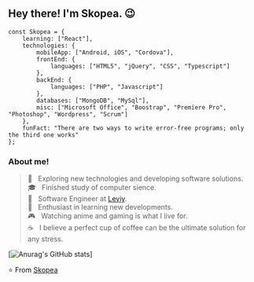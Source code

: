 <h2> Hey there! I'm Skopea. 😉 </h2>

```
const Skopea = {
    learning: ["React"],
    technologies: {
        mobileApp: ["Android, iOS", "Cordova"],
        frontEnd: {
            languages: ["HTML5", "jQuery", "CSS", "Typescript"]
        },
        backEnd: {
            languages: ["PHP", "Javascript"]
        },
        databases: ["MongoDB", "MySql"],
        misc: ["Microsoft Office", "Boostrap", "Premiere Pro", "Photoshop", "Wordpress", "Scrum"]
    },
    funFact: "There are two ways to write error-free programs; only the third one works"
};
```

<h3> About me! </h3>

> 🤔 &nbsp; Exploring new technologies and developing software solutions. <br>
> 🎓 &nbsp; Finished study of computer sience. <br>
> 🌊 &nbsp; Software Engineer at [Leviy](https://leviy.com/). <br>
> 🌱 &nbsp; Enthusiast in learning new developments. <br>
> 🎮 &nbsp; Watching anime and gaming is what I live for. <br>
> ☕ &nbsp; I believe a perfect cup of coffee can be the ultimate solution for any stress. <br>

[![Anurag's GitHub stats](https://github-readme-stats.vercel.app/api?username=Skopea&count_private=true)]

⭐️ From [Skopea](https://github.com/Skopea)
